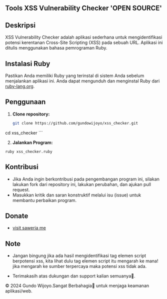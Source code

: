 ## Tools XSS Vulnerability Checker 'OPEN SOURCE'

## Deskripsi
XSS Vulnerability Checker adalah aplikasi sederhana untuk mengidentifikasi potensi kerentanan Cross-Site Scripting (XSS) pada sebuah URL. Aplikasi ini ditulis menggunakan bahasa pemrograman Ruby.

## Instalasi Ruby
Pastikan Anda memiliki Ruby yang terinstal di sistem Anda sebelum menjalankan aplikasi ini. Anda dapat mengunduh dan menginstal Ruby dari [ruby-lang.org](https://www.ruby-lang.org).

## Penggunaan
1. **Clone repository:**
   ```bash
   git clone https://github.com/gundowijoyo/xss_checker.git
cd xss_checker
    ```
   
2. **Jalankan Program:**
  ```
  ruby xss_checker.ruby
  ```

## Kontribusi
- Jika Anda ingin berkontribusi pada pengembangan program ini, silakan lakukan fork dari repository ini, lakukan perubahan, dan ajukan pull request.
- Masukkan kritik dan saran konstruktif melalui isu (issue) untuk membantu perbaikan program.

## Donate
- <a href="https://saweria.co/Gundo">visit saweria me</a>

## Note 
 - Jangan bingung jika ada hasil mengidentifikasi tag elemen script berpotensi
 xss,  kita lihat dulu tag elemen script itu mengarah ke mana! jika mengarah ke
 sumber terpercaya maka potensi xss tidak ada.

- Terimakasih atas dukungan dan support kalian semuanya🙏.

© 2024 Gundo Wijoyo.Sangat Berbahagia🤩 untuk menjaga keamanan aplikasi/web.
